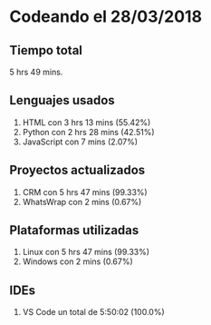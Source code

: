 # Codeando el 28/03/2018

## Tiempo total
5 hrs 49 mins.

## Lenguajes usados
1. HTML con 3 hrs 13 mins (55.42%)
1. Python con 2 hrs 28 mins (42.51%)
1. JavaScript con 7 mins (2.07%)

## Proyectos actualizados
1. CRM con 5 hrs 47 mins (99.33%)
1. WhatsWrap con 2 mins (0.67%)

## Plataformas utilizadas
1. Linux con 5 hrs 47 mins (99.33%)
1. Windows con 2 mins (0.67%)

## IDEs
1. VS Code un total de 5:50:02 (100.0%)
